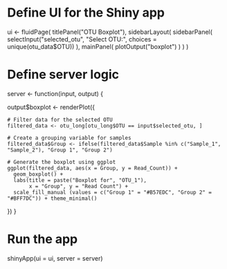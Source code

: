 # Define UI for the Shiny app
ui <- fluidPage(
  titlePanel("OTU Boxplot"),
  sidebarLayout(
    sidebarPanel(
      selectInput("selected_otu", "Select OTU:", choices = unique(otu_data$OTU))
    ),
    mainPanel(
      plotOutput("boxplot")
    )
  )
)

# Define server logic
server <- function(input, output) {
  
  output$boxplot <- renderPlot({
    
    # Filter data for the selected OTU
    filtered_data <- otu_long[otu_long$OTU == input$selected_otu, ]
    
    # Create a grouping variable for samples
    filtered_data$Group <- ifelse(filtered_data$Sample %in% c("Sample_1", "Sample_2"), "Group 1", "Group 2")
    
    # Generate the boxplot using ggplot
    ggplot(filtered_data, aes(x = Group, y = Read_Count)) +
      geom_boxplot() +
      labs(title = paste("Boxplot for", "OTU_1"),
           x = "Group", y = "Read Count") +
      scale_fill_manual (values = c("Group 1" = "#B57EDC", "Group 2" = "#BFF7DC")) + theme_minimal()
  })
}

# Run the app
shinyApp(ui = ui, server = server)

